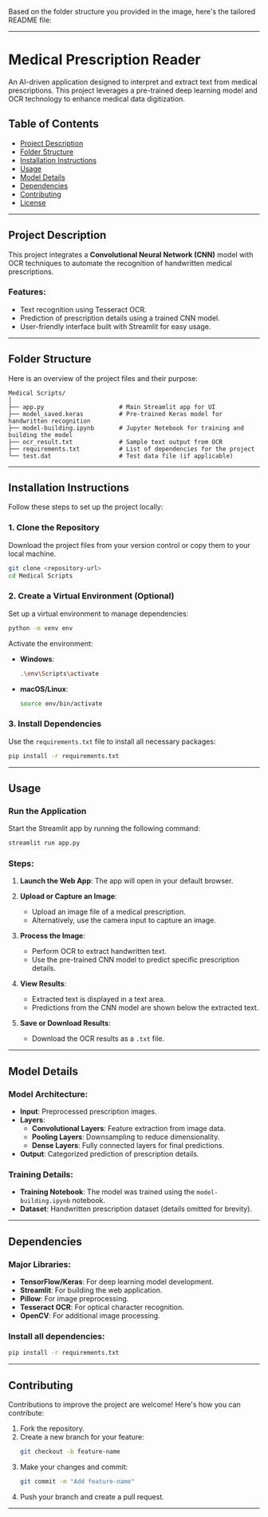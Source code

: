 Based on the folder structure you provided in the image, here's the tailored README file:

---

# Medical Prescription Reader

An AI-driven application designed to interpret and extract text from medical prescriptions. This project leverages a pre-trained deep learning model and OCR technology to enhance medical data digitization.

## Table of Contents

- [Project Description](#project-description)
- [Folder Structure](#folder-structure)
- [Installation Instructions](#installation-instructions)
- [Usage](#usage)
- [Model Details](#model-details)
- [Dependencies](#dependencies)
- [Contributing](#contributing)
- [License](#license)

---

## Project Description

This project integrates a **Convolutional Neural Network (CNN)** model with OCR techniques to automate the recognition of handwritten medical prescriptions. 

### Features:
- Text recognition using Tesseract OCR.
- Prediction of prescription details using a trained CNN model.
- User-friendly interface built with Streamlit for easy usage.

---

## Folder Structure

Here is an overview of the project files and their purpose:

```
Medical Scripts/
│
├── app.py                     # Main Streamlit app for UI
├── model_saved.keras          # Pre-trained Keras model for handwritten recognition
├── model-building.ipynb       # Jupyter Notebook for training and building the model
├── ocr_result.txt             # Sample text output from OCR
├── requirements.txt           # List of dependencies for the project
└── test.dat                   # Test data file (if applicable)
```

---

## Installation Instructions

Follow these steps to set up the project locally:

### 1. Clone the Repository
Download the project files from your version control or copy them to your local machine.

```bash
git clone <repository-url>
cd Medical Scripts
```

### 2. Create a Virtual Environment (Optional)

Set up a virtual environment to manage dependencies:

```bash
python -m venv env
```

Activate the environment:
- **Windows**:
  ```bash
  .\env\Scripts\activate
  ```
- **macOS/Linux**:
  ```bash
  source env/bin/activate
  ```

### 3. Install Dependencies

Use the `requirements.txt` file to install all necessary packages:

```bash
pip install -r requirements.txt
```

---

## Usage

### Run the Application

Start the Streamlit app by running the following command:

```bash
streamlit run app.py
```

### Steps:

1. **Launch the Web App**:
   The app will open in your default browser.

2. **Upload or Capture an Image**:
   - Upload an image file of a medical prescription.
   - Alternatively, use the camera input to capture an image.

3. **Process the Image**:
   - Perform OCR to extract handwritten text.
   - Use the pre-trained CNN model to predict specific prescription details.

4. **View Results**:
   - Extracted text is displayed in a text area.
   - Predictions from the CNN model are shown below the extracted text.

5. **Save or Download Results**:
   - Download the OCR results as a `.txt` file.

---

## Model Details

### Model Architecture:
- **Input**: Preprocessed prescription images.
- **Layers**:
  - **Convolutional Layers**: Feature extraction from image data.
  - **Pooling Layers**: Downsampling to reduce dimensionality.
  - **Dense Layers**: Fully connected layers for final predictions.
- **Output**: Categorized prediction of prescription details.

### Training Details:
- **Training Notebook**: The model was trained using the `model-building.ipynb` notebook.
- **Dataset**: Handwritten prescription dataset (details omitted for brevity).

---

## Dependencies

### Major Libraries:
- **TensorFlow/Keras**: For deep learning model development.
- **Streamlit**: For building the web application.
- **Pillow**: For image preprocessing.
- **Tesseract OCR**: For optical character recognition.
- **OpenCV**: For additional image processing.

### Install all dependencies:

```bash
pip install -r requirements.txt
```

---

## Contributing

Contributions to improve the project are welcome! Here's how you can contribute:

1. Fork the repository.
2. Create a new branch for your feature:
   ```bash
   git checkout -b feature-name
   ```
3. Make your changes and commit:
   ```bash
   git commit -m "Add feature-name"
   ```
4. Push your branch and create a pull request.

---
